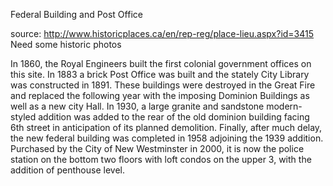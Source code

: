 Federal Building and Post Office

source: http://www.historicplaces.ca/en/rep-reg/place-lieu.aspx?id=3415
Need some historic photos

In 1860, the Royal Engineers built the first colonial government offices on this site. In 1883 a brick Post Office was built and the stately City Library was constructed in 1891. These buildings were destroyed in the Great Fire and replaced the following year with the imposing Dominion Buildings as well as a new city Hall. In 1930, a large granite and sandstone modern-styled addition was added to the rear of the old dominion building facing 6th street in anticipation of its planned demolition. Finally, after much delay, the new federal building was completed in 1958 adjoining the 1939 addition. Purchased by the City of New Westminster in 2000, it is now the police station on the bottom two floors with loft condos on the upper 3, with the addition of penthouse level.  

